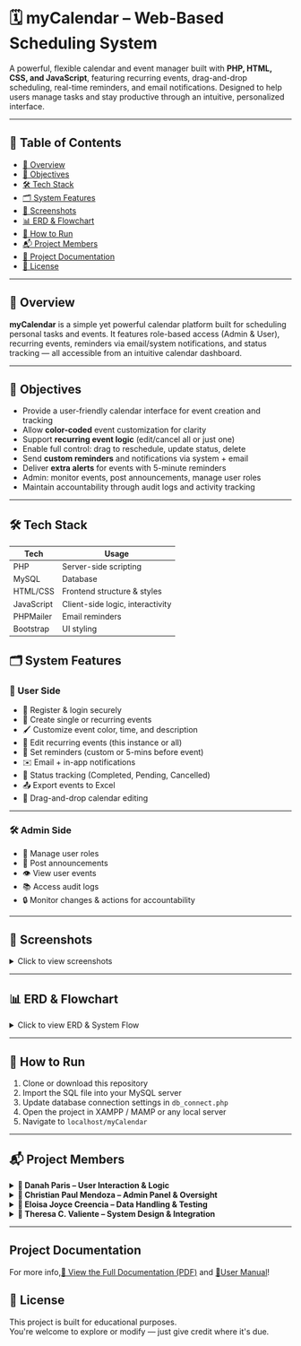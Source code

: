 # 🗓️ myCalendar – Web-Based Scheduling System

A powerful, flexible calendar and event manager built with **PHP, HTML, CSS, and JavaScript**, featuring recurring events, drag-and-drop scheduling, real-time reminders, and email notifications. Designed to help users manage tasks and stay productive through an intuitive, personalized interface.

---

## 📑 Table of Contents

- [🧠 Overview](#-overview)
- [🎯 Objectives](#-objectives)
- [🛠️ Tech Stack](#-tech-stack)
- [🗂️ System Features](#-system-features)
- [📸 Screenshots](#-screenshots)
- [📊 ERD & Flowchart](#-erd--flowchart)
- [🧪 How to Run](#-how-to-run)
- [📬 Project Members](#-credits)
- [📄 Project Documentation](#project-documentation)
- [📄 License](#-license)

---

## 🧠 Overview

**myCalendar** is a simple yet powerful calendar platform built for scheduling personal tasks and events. It features role-based access (Admin & User), recurring events, reminders via email/system notifications, and status tracking — all accessible from an intuitive calendar dashboard.

---

## 🎯 Objectives

- Provide a user-friendly calendar interface for event creation and tracking  
- Allow **color-coded** event customization for clarity  
- Support **recurring event logic** (edit/cancel all or just one)  
- Enable full control: drag to reschedule, update status, delete  
- Send **custom reminders** and notifications via system + email  
- Deliver **extra alerts** for events with 5-minute reminders  
- Admin: monitor events, post announcements, manage user roles  
- Maintain accountability through audit logs and activity tracking  

---

## 🛠️ Tech Stack

| Tech        | Usage                        |
|-------------|------------------------------|
| PHP         | Server-side scripting         |
| MySQL       | Database                      |
| HTML/CSS    | Frontend structure & styles   |
| JavaScript  | Client-side logic, interactivity |
| PHPMailer   | Email reminders               |
| Bootstrap   | UI styling                    |

## 🗂️ System Features

### 👤 User Side

- 🔐 Register & login securely  
- 📆 Create single or recurring events  
- 🖌️ Customize event color, time, and description  
- 🔁 Edit recurring events (this instance or all)  
- 🔔 Set reminders (custom or 5-mins before event)  
- ✉️ Email + in-app notifications  
- 📝 Status tracking (Completed, Pending, Cancelled)  
- 📤 Export events to Excel  
- 🧲 Drag-and-drop calendar editing

---

### 🛠️ Admin Side

- 👥 Manage user roles  
- 📢 Post announcements  
- 👁️ View user events  
- 📚 Access audit logs  
- 🔒 Monitor changes & actions for accountability

---

## 📸 Screenshots

<details>
<summary>Click to view screenshots</summary>

<p align="center">
  <img src="images/myCalendar-logo.jpg" width="300" height="300"/>
    <img src="images/event-details.png" width="300" height="200"/>

  
</p>
<p align="center">
  <img src="images/myCalendar-dashboard2.jpg" width="400"  height="200"/>
    <img src="images/myCalendar-dashboard.png" width="400"  height="200"/>

  
</p>
<p align="center">
  <img src="images/user-notifications.png" width="400"  height="200"/>
  <img src="images/email-notifications.png" width="400"  height="200"/>

</p>
<p align="center">
   <img src="images/admin-dashboard.png" width="400" height="200"/>
  <img src="images/admin-users.png" width="400"  height="200"/>
</p>

</details>

---

## 📊 ERD & Flowchart

<details>
<summary>Click to view ERD & System Flow</summary>

<br>

![ERD](images/erd.png)
![System Flowchart](images/flowchart.jpg)

</details>

---

## 🧪 How to Run

1. Clone or download this repository  
2. Import the SQL file into your MySQL server  
3. Update database connection settings in `db_connect.php`  
4. Open the project in XAMPP / MAMP or any local server  
5. Navigate to `localhost/myCalendar`

---

## 📬 Project Members

<details>
<summary><strong>👤 Danah Paris – User Interaction & Logic</strong></summary>

> 💼 **User-Side Development (Frontend + Backend)**

- Sign-up / login system with database integration  
- Calendar dashboard UI  
- Add single & recurring events  
- Modify, cancel, reschedule (with drag & drop)  
- Update event status (Completed, Pending, Cancelled)  
- Event reminder system (notifications + email via PHPMailer)  
- Excel report generation for events  
- In-app notifications and user feedback

</details>

<details>
<summary><strong>👤 Christian Paul Mendoza – Admin Panel & Oversight</strong></summary>

> 🛠️ **Admin-Side Development**

- Admin dashboard  
- Role management and access control  
- System-wide announcements  
- View & manage user-submitted events  
- Implementation of audit log tracking  
- Admin activity monitoring and reports

</details>

<details>
<summary><strong>👤 Eloisa Joyce Creencia – Data Handling & Testing</strong></summary>

> 🧪 **Back-End Support & QA**

- Database design & normalization     
- ERD modeling  
- Table relationships & keys

</details>

<details>
<summary><strong>👤 Theresa C. Valiente – System Design & Integration</strong></summary>

> 🗃️ **System Architecture**

- Functional testing of user-side features
- System flow preparation  
- Testing of recurring-event logic with data constraints

</details>

---
## Project Documentation
For more info,[📄 View the Full Documentation (PDF)](myCalendar-documentation.pdf) and [📖User Manual](User-Manual.pdf)! 

## 📄 License

This project is built for educational purposes.  
You're welcome to explore or modify — just give credit where it's due.

